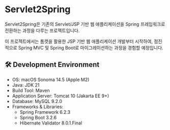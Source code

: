 # Servlet2Spring
Servlet2Spring은 기존의 Servlet/JSP 기반 웹 애플리케이션을 Spring 프레임워크로 전환하는 과정을 다루는 프로젝트입니다.

이 프로젝트에서는 톰캣을 활용한 JSP 기반 웹 애플리케이션 개발부터 시작하여, 점진적으로 Spring MVC 및 Spring Boot로 마이그레이션하는 과정을 경험할 예정입니다.

## 🛠️ Development Environment
- OS: macOS Sonoma 14.5 (Apple M2)
- Java: JDK 21
- Build Tool: Maven
- Application Server: Tomcat 10 (Jakarta EE 9+)
- Database: MySQL 9.2.0 
- Frameworks & Libraries:
  - Spring Framework 6.2.3
  - Spring Boot 3.2.6
  - Hibernate Validator 8.0.1.Final